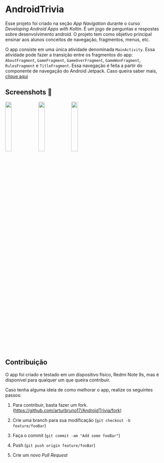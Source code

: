 # AndroidTrivia
Esse projeto foi criado na seção *App Navigation* durante o curso *Developing Android Apps with Koltin*. É um jogo de perguntas e respostas sobre desenvolvimento android.
O projeto tem como objetivo principal ensinar aos alunos conceitos de navegação, fragmentos, menus, etc.

O app consiste em uma única atividade denominada ```MainActivity```. Essa atividade pode fazer a transição entre os fragmentos do app: ```AboutFragment```,
```GameFragment```, ```GameOverFragment```, ```GameWonFragment```, ```RulesFragment``` e ```TitleFragment```. Essa navegação é feita a partir do componente de 
navegação do Android Jetpack. Caso queira saber mais, [clique aqui](https://developer.android.com/guide/navigation?hl=pt-br)

## Screenshots 📱
<img src="https://user-images.githubusercontent.com/59144771/102722236-8666f780-42de-11eb-8b85-724ff0a1917f.jpg" width="20%"></img> 
<img src="https://user-images.githubusercontent.com/59144771/102722240-8c5cd880-42de-11eb-9e2a-88b22f740e14.jpg" width="20%"></img> 
<img src="https://user-images.githubusercontent.com/59144771/102722243-9252b980-42de-11eb-9cf7-c216c4d3fdf0.jpg" width="20%"></img>

## Contribuição
O app foi criado e testado em um dispositivo físico, Redmi Note 9s, mas é disponível para qualquer um que queira contribuir.

Caso tenha alguma ideia de como melhorar o app, realize os seguintes passos:

1. Para contribuir, basta fazer um fork. 
(<https://github.com/arturbruno17/AndroidTrivia/fork>)

2. Crie uma branch para sua modificação
(`git checkout -b feature/fooBar`)

3. Faça o commit
(`git commit -am "Add some fooBar"`)

4. Push
(`git push origin feature/fooBar`)

5. Crie um novo *Pull Request*
